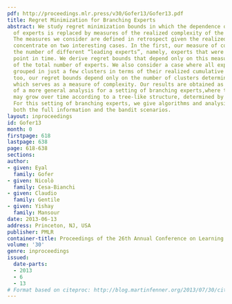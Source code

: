 ```yaml
---
pdf: http://proceedings.mlr.press/v30/Gofer13/Gofer13.pdf
title: Regret Minimization for Branching Experts
abstract: We study regret minimization bounds in which the dependence on the number
  of experts is replaced by measures of the realized complexity of the expert class.
  The measures we consider are defined in retrospect given the realized losses. We
  concentrate on two interesting cases. In the first, our measure of complexity is
  the number of different “leading experts”, namely, experts that were best at some
  point in time. We derive regret bounds that depend only on this measure, independent
  of the total number of experts. We also consider a case where all experts remain
  grouped in just a few clusters in terms of their realized cumulative losses. Here
  too, our regret bounds depend only on the number of clusters determined in retrospect,
  which serves as a measure of complexity. Our results are obtained as special cases
  of a more general analysis for a setting of branching experts,where the set of experts
  may grow over time according to a tree-like structure, determined by an adversary.
  For this setting of branching experts, we give algorithms and analysis that cover
  both the full information and the bandit scenarios.
layout: inproceedings
id: Gofer13
month: 0
firstpage: 618
lastpage: 638
page: 618-638
sections: 
author:
- given: Eyal
  family: Gofer
- given: Nicolò
  family: Cesa-Bianchi
- given: Claudio
  family: Gentile
- given: Yishay
  family: Mansour
date: 2013-06-13
address: Princeton, NJ, USA
publisher: PMLR
container-title: Proceedings of the 26th Annual Conference on Learning Theory
volume: '30'
genre: inproceedings
issued:
  date-parts:
  - 2013
  - 6
  - 13
# Format based on citeproc: http://blog.martinfenner.org/2013/07/30/citeproc-yaml-for-bibliographies/
---
```

